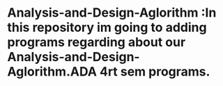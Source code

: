 # Analysis-and-Design-Aglorithm :In this repository im going to adding programs regarding about our Analysis-and-Design-Aglorithm.ADA 4rt sem programs.
